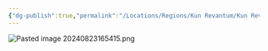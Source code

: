 ```yaml
---
{"dg-publish":true,"permalink":"/Locations/Regions/Kun Revantum/Kun Revantum Settlements/Revantum Nova/Lower Ring/Cliff's Office/"}
---
```


![Pasted image 20240823165415.png](/img/user/Locations/Regions/Kun%20Revantum/Kun%20Revantum%20Settlements/Revantum%20Nova/Lower%20Ring/Pasted%20image%2020240823165415.png)